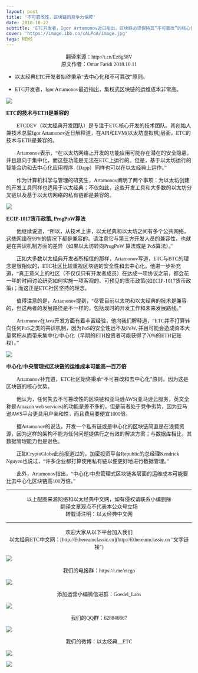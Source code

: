 ```yaml
---
layout: post
title: '不可篡改性，区块链的竞争力保障'
date: 2018-10-22
subtitle: 'ETC开发者，Igor Artamonov近日指出，区块链必须保持其“不可篡改”的核心优势才可保持竞争力，而中心化区块链的运营和维护成本会非常高。'
cover: 'https://image.ibb.co/cALPoA/image.jpg'
tags: NEWS
---
```



<center><font face="微软雅黑">翻译来源：http://t.cn/Ez6g58V</font></center>
<center><font face="微软雅黑">原文作者：Omar Faridi 2018.10.11</font></center>


- <font face="微软雅黑">以太经典ETC开发者始终秉承“去中心化和不可篡改”原则。</font>


- <font face="微软雅黑">ETC开发者，Igor Artamonov最近指出，集权式区块链的运维成本非常高。</font>

![](https://image.ibb.co/j2zQTA/ETH-ETC.jpg)

**<font face="微软雅黑">ETC的技术与ETH是兼容的</font>**

&emsp;&emsp;<font face="微软雅黑">ETCDEV（以太经典开发团队）是专注于ETC核心开发的技术团队。其创始人兼技术总监Igor Artamonov近日解释道，在API和EVM(以太坊虚拟机)层面，ETC的技术与ETH是兼容的。</font>

&emsp;&emsp;<font face="微软雅黑">Artamonov表示，“在以太坊网络上开发的功能应用可能存在潜在的安全隐患，并且趋向于集中化，而这些功能是无法在ETC上运行的。但是，基于以太坊运行的智能合约和去中心化应用程序（Dapp）同样也可以在以太经典上运作。”</font>

&emsp;&emsp;<font face="微软雅黑">作为计算机科学与管理的研究生，Artamonov阐明了两个事项：为以太坊创建的开发工具同样也适用于以太经典；不仅如此，这些开发工具和大多数的以太坊分叉链以及基于以太坊网络的私有链都是兼容的。</font>

![](https://image.ibb.co/cgPEMV/ECIP-1017.png)

**<font face="微软雅黑">ECIP-1017货币政策, ProgPoW算法</font>**

&emsp;&emsp;<font face="微软雅黑">他继续说道，“所以，从技术上讲，以太经典和以太坊之间有多个公共网络，这些网络在99%的情况下都是兼容的。请注意它与第三方开发人员的兼容性，也就是在共识机制方面的差异（如果以太坊转向ProgPoW 算法或是 PoS算法）。”</font>

&emsp;&emsp;<font face="微软雅黑">正如大多数以太经典开发者所相信的那样，Artamonov写道，ETC与BTC的理念是很相似的，ETC社区比较重视区块链的安全性和去中心化。他进一步补充道，“真正意义上的社区（不仅仅只有开发者成员）在达成一项协议之前，都会花一年的时间讨论研究如何实施一项客观的、可预见的货币政策(如ECIP-1017货币政策)；而这正是ETC社区坚持的理念。</font>

&emsp;&emsp;<font face="微软雅黑">值得注意的是，Artamonov提到，“尽管目前以太坊和以太经典的技术是兼容的，但这两者的发展路径是不一样的，包括现时的开发工作和未来发展路线。”</font>

&emsp;&emsp;<font face="微软雅黑">Artamonov在Java开发方面有着丰富经验，他向我们解释道，“ETC并不打算转向任何PoS之类的共识机制，因为PoS的安全性远不及PoW, 并且可能会造成资本大量累积从而带来集中化/中心化（早期的ETH投资者可能获得了70%的ETH记账权）。”</font>

![](https://image.ibb.co/dkfX8A/image.png)

**<font face="微软雅黑">中心化/中央管理式区块链的运维成本可能高一百万倍</font>**

&emsp;&emsp;<font face="微软雅黑">Artamonov补充道，ETC社区始终秉承“不可篡改和去中心化”原则，因为这是区块链的核心优势。</font>

&emsp;&emsp;<font face="微软雅黑">他认为，任何失去不可篡改性的区块链和亚马逊AWS(亚马逊云服务，英文全称是Amazon web services)的功能是差不多的，但是前者处于竞争劣势，因为亚马逊AWS平台更具用户亲和性，而且费用要便宜1000倍。</font>

&emsp;&emsp;<font face="微软雅黑">据Artamonov的说法，开发一个私有链或是中心化的区块链简直是在浪费资源，因为这样的架构不能为任何问题提供行之有效的解决方案；与数据库相比，其数据管理能力也是逊色。</font>

&emsp;&emsp;<font face="微软雅黑">正如CryptoGlobe此前报道过的，加密投资平台Republic的总经理Kendrick Nguyen也说过，“许多企业都打算使用私有链以便更好地进行数据管理。”</font>

&emsp;&emsp;<font face="微软雅黑">此外，Artamonov指出，“中心化/中央管理式区块链各层面的运维成本可能要比去中心化区块链高100万倍。”</font>


---

<center><font face="微软雅黑">以上配图来源网络和以太经典中文网，如有侵权请联系小编删除</font></center>

<center><font face="微软雅黑">翻译文章观点不代表本公众号立场</font></center>

<center><font face="微软雅黑">转载请注明：以太经典中文网</font></center>

---

<center><font face="微软雅黑">欢迎大家从以下平台加入我们</font></center>

<center><font face="微软雅黑">以太经典ETC中文网：[http://Ethereumclassic.cn](http://Ethereumclassic.cn "文字链接")</font></center>

![](https://image.ibb.co/c776GV/image.jpg)
<center><font face="微软雅黑">我们的电报群：https://t.me/etcgo</font></center>

![](https://image.ibb.co/dVXFbV/G.jpg)
<center><font face="微软雅黑">添加运营小编微信进群：Goedel_Labs</font></center>

![](https://image.ibb.co/c3GcOA/ETC-QQ3.jpg)
<center><font face="微软雅黑">我们的QQ群：628840867</font></center>

![](https://image.ibb.co/egBcOA/weibo.jpg)
<center><font face="微软雅黑">我们的微博：以太经典＿ETC</font></center>

![](https://image.ibb.co/hfrB8p/goedel.jpg)

![](https://image.ibb.co/d4ZW8p/goedellabs.jpg)

